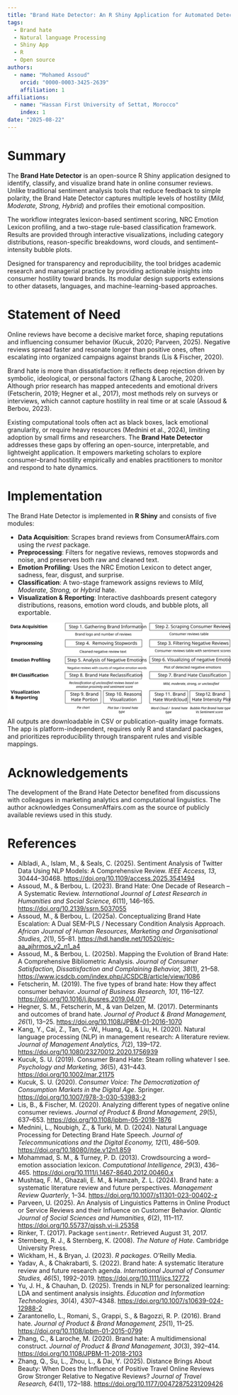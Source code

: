 ```yaml
---
title: "Brand Hate Detector: An R Shiny Application for Automated Detection and Multilevel Classification of Brand Hate in Consumer Reviews"
tags:
  - Brand hate
  - Natural language Processing
  - Shiny App
  - R
  - Open source
authors:
  - name: "Mohamed Assoud"
    orcid: "0000-0003-3425-2639"
    affiliation: 1
affiliations:
  - name: "Hassan First University of Settat, Morocco"
    index: 1
date: "2025-08-22"
---
```


# Summary

The **Brand Hate Detector** is an open-source R Shiny application designed to identify, classify, and visualize brand hate in online consumer reviews. Unlike traditional sentiment analysis tools that reduce feedback to simple polarity, the Brand Hate Detector captures multiple levels of hostility (*Mild, Moderate, Strong, Hybrid*) and profiles their emotional composition.  

The workflow integrates lexicon-based sentiment scoring, NRC Emotion Lexicon profiling, and a two-stage rule-based classification framework. Results are provided through interactive visualizations, including category distributions, reason-specific breakdowns, word clouds, and sentiment–intensity bubble plots.  

Designed for transparency and reproducibility, the tool bridges academic research and managerial practice by providing actionable insights into consumer hostility toward brands. Its modular design supports extensions to other datasets, languages, and machine-learning-based approaches.

# Statement of Need

Online reviews have become a decisive market force, shaping reputations and influencing consumer behavior (Kucuk, 2020; Parveen, 2025). Negative reviews spread faster and resonate longer than positive ones, often escalating into organized campaigns against brands (Lis & Fischer, 2020).  

Brand hate is more than dissatisfaction: it reflects deep rejection driven by symbolic, ideological, or personal factors (Zhang & Laroche, 2020). Although prior research has mapped antecedents and emotional drivers (Fetscherin, 2019; Hegner et al., 2017), most methods rely on surveys or interviews, which cannot capture hostility in real time or at scale (Assoud & Berbou, 2023).  

Existing computational tools often act as black boxes, lack emotional granularity, or require heavy resources (Mednini et al., 2024), limiting adoption by small firms and researchers. The **Brand Hate Detector** addresses these gaps by offering an open-source, interpretable, and lightweight application. It empowers marketing scholars to explore consumer–brand hostility empirically and enables practitioners to monitor and respond to hate dynamics.

# Implementation

The Brand Hate Detector is implemented in **R Shiny** and consists of five modules:

- **Data Acquisition**: Scrapes brand reviews from ConsumerAffairs.com using the *rvest* package.  
- **Preprocessing**: Filters for negative reviews, removes stopwords and noise, and preserves both raw and cleaned text.  
- **Emotion Profiling**: Uses the NRC Emotion Lexicon to detect anger, sadness, fear, disgust, and surprise.  
- **Classification**: A two-stage framework assigns reviews to *Mild, Moderate, Strong,* or *Hybrid* hate.  
- **Visualization & Reporting**: Interactive dashboards present category distributions, reasons, emotion word clouds, and bubble plots, all exportable.  

![Analytical pipeline of the Brand Hate Detector](Figures/Figure1.svg)
All outputs are downloadable in CSV or publication-quality image formats. The app is platform-independent, requires only R and standard packages, and prioritizes reproducibility through transparent rules and visible mappings.

# Acknowledgements

The development of the Brand Hate Detector benefited from discussions with colleagues in marketing analytics and computational linguistics. The author acknowledges ConsumerAffairs.com as the source of publicly available reviews used in this study.


# References

- Albladi, A., Islam, M., & Seals, C. (2025). Sentiment Analysis of Twitter Data Using NLP Models: A Comprehensive Review. *IEEE Access, 13*, 30444–30468. https://doi.org/10.1109/access.2025.3541494  
- Assoud, M., & Berbou, L. (2023). Brand Hate: One Decade of Research – A Systematic Review. *International Journal of Latest Research in Humanities and Social Science, 6*(11), 146–165. https://doi.org/10.2139/ssrn.5037055  
- Assoud, M., & Berbou, L. (2025a). Conceptualizing Brand Hate Escalation: A Dual SEM-PLS / Necessary Condition Analysis Approach. *African Journal of Human Resources, Marketing and Organisational Studies, 2*(1), 55–81. https://hdl.handle.net/10520/ejc-aa_ajhrmos_v2_n1_a4  
- Assoud, M., & Berbou, L. (2025b). Mapping the Evolution of Brand Hate: A Comprehensive Bibliometric Analysis. *Journal of Consumer Satisfaction, Dissatisfaction and Complaining Behavior, 38*(1), 21–58. https://www.jcsdcb.com/index.php/JCSDCB/article/view/1086  
- Fetscherin, M. (2019). The five types of brand hate: How they affect consumer behavior. *Journal of Business Research, 101*, 116–127. https://doi.org/10.1016/j.jbusres.2019.04.017  
- Hegner, S. M., Fetscherin, M., & van Delzen, M. (2017). Determinants and outcomes of brand hate. *Journal of Product & Brand Management, 26*(1), 13–25. https://doi.org/10.1108/JPBM-01-2016-1070  
- Kang, Y., Cai, Z., Tan, C.-W., Huang, Q., & Liu, H. (2020). Natural language processing (NLP) in management research: A literature review. *Journal of Management Analytics, 7*(2), 139–172. https://doi.org/10.1080/23270012.2020.1756939  
- Kucuk, S. U. (2019). Consumer Brand Hate: Steam rolling whatever I see. *Psychology and Marketing, 36*(5), 431–443. https://doi.org/10.1002/mar.21175  
- Kucuk, S. U. (2020). *Consumer Voice: The Democratization of Consumption Markets in the Digital Age*. Springer. https://doi.org/10.1007/978-3-030-53983-2  
- Lis, B., & Fischer, M. (2020). Analyzing different types of negative online consumer reviews. *Journal of Product & Brand Management, 29*(5), 637–653. https://doi.org/10.1108/jpbm-05-2018-1876  
- Mednini, L., Noubigh, Z., & Turki, M. D. (2024). Natural Language Processing for Detecting Brand Hate Speech. *Journal of Telecommunications and the Digital Economy, 12*(1), 486–509. https://doi.org/10.18080/jtde.v12n1.859  
- Mohammad, S. M., & Turney, P. D. (2013). Crowdsourcing a word–emotion association lexicon. *Computational Intelligence, 29*(3), 436–465. https://doi.org/10.1111/j.1467-8640.2012.00460.x  
- Mushtaq, F. M., Ghazali, E. M., & Hamzah, Z. L. (2024). Brand hate: a systematic literature review and future perspectives. *Management Review Quarterly*, 1–34. https://doi.org/10.1007/s11301-023-00402-z  
- Parveen, U. (2025). An Analysis of Linguistics Patterns in Online Product or Service Reviews and their Influence on Customer Behavior. *Qlantic Journal of Social Sciences and Humanities, 6*(2), 111–117. https://doi.org/10.55737/qjssh.vi-ii.25358  
- Rinker, T. (2017). Package `sentimentr`. Retrieved August 31, 2017.  
- Sternberg, R. J., & Sternberg, K. (2008). *The Nature of Hate*. Cambridge University Press.  
- Wickham, H., & Bryan, J. (2023). *R packages*. O’Reilly Media.  
- Yadav, A., & Chakrabarti, S. (2022). Brand hate: A systematic literature review and future research agenda. *International Journal of Consumer Studies, 46*(5), 1992–2019. https://doi.org/10.1111/ijcs.12772  
- Yu, J. H., & Chauhan, D. (2025). Trends in NLP for personalized learning: LDA and sentiment analysis insights. *Education and Information Technologies, 30*(4), 4307–4348. https://doi.org/10.1007/s10639-024-12988-2  
- Zarantonello, L., Romani, S., Grappi, S., & Bagozzi, R. P. (2016). Brand hate. *Journal of Product & Brand Management, 25*(1), 11–25. https://doi.org/10.1108/jpbm-01-2015-0799  
- Zhang, C., & Laroche, M. (2020). Brand hate: A multidimensional construct. *Journal of Product & Brand Management, 30*(3), 392–414. https://doi.org/10.1108/JPBM-11-2018-2103  
- Zhang, Q., Su, L., Zhou, L., & Dai, Y. (2025). Distance Brings About Beauty: When Does the Influence of Positive Travel Online Reviews Grow Stronger Relative to Negative Reviews? *Journal of Travel Research, 64*(1), 172–188. https://doi.org/10.1177/00472875231209426  
